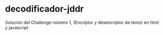 # decodificador-jddr
 Solución del Challenge número 1, (Encriptor y desencriptor de texto) en html y javascript
